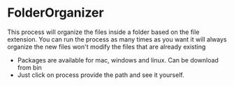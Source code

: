 # FolderOrganizer

This process will organize the files inside a folder based on the file extension. You can run the process as many times as you want it will always organize the new files won't modify the files that are already existing

* Packages are available for mac, windows and linux. Can be download from bin
* Just click on process provide the path and see it yourself.